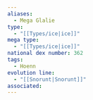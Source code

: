 ```yaml
---
aliases:
  - Mega Glalie
type:
  - "[[Types/ice|ice]]"
mega type:
  - "[[Types/ice|ice]]"
national dex number: 362
tags:
  - Hoenn
evolution line:
  - "[[Snorunt|Snorunt]]"
associated: 
---
```

